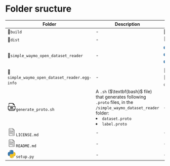 # Folder sructure


<table>
  <thead>
    <tr>
      <th width="37%">Folder</th>
      <th>Description</th>
      <th width="33%">Sub-Folders/Files</th>
    </tr>
  </thead>
  <tbody>
    <tr>
      <td>📁<code>build</code></td>
      <td>-</td>
      <td>📁<code>pretrained</code></td>
    </tr>
    <tr>
      <td>📁<code>dist</code></td>
      <td>-</td>
      <td><img src="/img/icon_file_config.png" width="10%"><code>complex_yolov4.cfg</code></td>
    </tr>
    <tr>
      <td>📁<code>simple_waymo_open_dataset_reader</code></td>
      <td>-</td>
      <td>
      <img src="/img/icon_python.png" width="10%"><code>darknet_utils.py</code>
      <br>
      <img src="/img/icon_python.png" width="10%"><code>darknet2pytorch.py</code>
      <br>
      <img src="/img/icon_python.png" width="10%"><code>yolo_layer.py</code>
      </td>
    </tr>
    <tr>
      <td>📁<code>simple_waymo_open_dataset_reader.egg-info</code></td>
      <td>-</td>
      <td>
        <img src="/img/icon_file_config.png" width="10%"><code>complex_yolov4.cfg</code>
        <br>
        <img src="/img/icon_file_config.png" width="10%"><code>complex_yolov4_mse_loss.pth</code>
      </td>
    </tr>
    <tr>
      <td><img src="/img/icon_shell.png" width="10%"><code>generate_proto.sh</code></td>
      <td>A <code>.sh</code> ($\textbf{bash}$ file) that generates following <code>.proto</code> files, in the <code>/simple_waymo_dataset_reader</code> folder:
        <li> <code>dataset.proto</code>
        <li> <code>label.proto</code>
      </td>
      <td>-</td>
    </tr>
    <tr>
      <td><img src="/img/icon_file.png" width="10%"><code>LICENSE.md</code></td>
      <td>-</td>
      <td>-</td>
    </tr>
    <tr>
      <td><img src="/img/icon_file.png" width="10%"><code>README.md</code></td>
      <td>-</td>
      <td>-</td>
    </tr>
    <tr>
      <td><img src="/img/icon_python.png" width="10%"><code>setup.py</code></td>
      <td>-</td>
      <td>-</td>
    </tr>
  </tbody>
</table>

